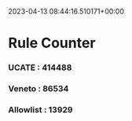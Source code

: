 2023-04-13 08:44:16.510171+00:00
# Rule Counter 
 ### UCATE : 414488

 ### Veneto : 86534

 ### Allowlist : 13929